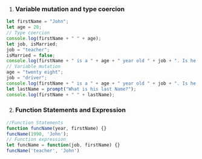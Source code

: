 1. ### Variable mutation and type coercion
```javascript
let firstName = "John";
let age = 28;
// Type coercion
console.log(firstName + " " + age);
let job, isMarried;
job = "teacher";
isMarried = false;
console.log(firstName + " is a " + age + " year old " + job + ". Is he married? " + isMarried);
// Variable mutation
age = "twenty eight";
job = "driver";
console.log(firstName + " is a " + age + " year old " + job + ". Is he married? " + isMarried);
let lastName = prompt("What is his last Name?");
console.log(firstName + " " + lastName);
```
2. ### Function Statements and Expression
```javascript
//Function Statements
function funcName(year, firstName) {}
funcName(1990, 'John');
// Function expression
let funcName = function(job, firstName) {}
funcName('teacher', 'John')
```